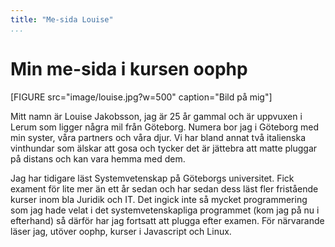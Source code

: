 ```yaml
---
title: "Me-sida Louise"
...
```

Min me-sida i kursen oophp
=========================

[FIGURE src="image/louise.jpg?w=500" caption="Bild på mig"]

Mitt namn är Louise Jakobsson, jag är 25 år gammal och är uppvuxen i Lerum som ligger några mil från Göteborg. Numera bor jag i Göteborg med min syster, våra partners och våra djur. Vi har bland annat två italienska vinthundar som älskar att gosa och tycker det är jättebra att matte pluggar på distans och kan vara hemma med dem.

Jag har tidigare läst Systemvetenskap på Göteborgs universitet. Fick exament för lite mer än ett år sedan och har sedan dess läst fler fristående kurser inom bla Juridik och IT. Det ingick inte så mycket programmering som jag hade velat i det systemvetenskapliga programmet (kom jag på nu i efterhand) så därför har jag fortsatt att plugga efter examen. För närvarande läser jag, utöver oophp, kurser i Javascript och Linux.
